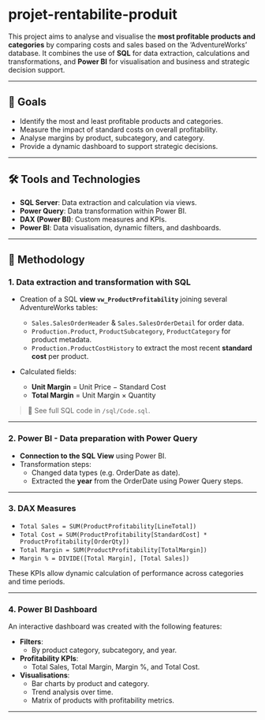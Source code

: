 # projet-rentabilite-produit

This project aims to analyse and visualise the **most profitable products and categories** by comparing costs and sales based on the ‘AdventureWorks’ database. 
It combines the use of **SQL** for data extraction, calculations and transformations, and **Power BI** for visualisation and business and strategic decision support.

---

## 🎯 Goals

- Identify the most and least profitable products and categories.
- Measure the impact of standard costs on overall profitability.
- Analyse margins by product, subcategory, and category.
- Provide a dynamic dashboard to support strategic decisions.

---

## 🛠️ Tools and Technologies

- **SQL Server**: Data extraction and calculation via views.
- **Power Query**: Data transformation within Power BI.
- **DAX (Power BI)**: Custom measures and KPIs.
- **Power BI**: Data visualisation, dynamic filters, and dashboards.

---

## 🧠 Methodology

### 1. Data extraction and transformation with SQL

- Creation of a SQL **view `vw_ProductProfitability`** joining several AdventureWorks tables:
  - `Sales.SalesOrderHeader` & `Sales.SalesOrderDetail` for order data.
  - `Production.Product`, `ProductSubcategory`, `ProductCategory` for product metadata.
  - `Production.ProductCostHistory` to extract the most recent **standard cost** per product.

- Calculated fields:
  - **Unit Margin** = Unit Price − Standard Cost  
  - **Total Margin** = Unit Margin × Quantity

> 🔎 See full SQL code in `/sql/Code.sql`.

---

### 2. Power BI - Data preparation with Power Query

- **Connection to the SQL View** using Power BI.
- Transformation steps:
  - Changed data types (e.g. OrderDate as date).
  - Extracted the **year** from the OrderDate using Power Query steps.


---

### 3. DAX Measures

- `Total Sales = SUM(ProductProfitability[LineTotal])`
- `Total Cost = SUM(ProductProfitability[StandardCost] * ProductProfitability[OrderQty])`
- `Total Margin = SUM(ProductProfitability[TotalMargin])`
- `Margin % = DIVIDE([Total Margin], [Total Sales])`

These KPIs allow dynamic calculation of performance across categories and time periods.

---

### 4. Power BI Dashboard

An interactive dashboard was created with the following features:

- **Filters**:
  - By product category, subcategory, and year.
- **Profitability KPIs**:
  - Total Sales, Total Margin, Margin %, and Total Cost.
- **Visualisations**:
  - Bar charts by product and category.
  - Trend analysis over time.
  - Matrix of products with profitability metrics.

---
